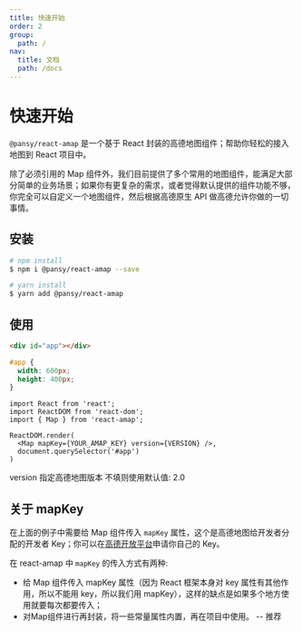 ```yaml
---
title: 快速开始
order: 2
group:
  path: /
nav:
  title: 文档
  path: /docs
---
```


# 快速开始

`@pansy/react-amap` 是一个基于 React 封装的高德地图组件；帮助你轻松的接入地图到 React 项目中。

除了必须引用的 Map 组件外，我们目前提供了多个常用的地图组件，能满足大部分简单的业务场景；如果你有更复杂的需求，或者觉得默认提供的组件功能不够，你完全可以自定义一个地图组件，然后根据高德原生 API 做高德允许你做的一切事情。

## 安装

```sh
# npm install
$ npm i @pansy/react-amap --save

# yarn install
$ yarn add @pansy/react-amap
```

## 使用

```html
<div id="app"></div>
```

```css
#app {
  width: 600px;
  height: 400px;
}
```

```tsx | pure
import React from 'react';
import ReactDOM from 'react-dom';
import { Map } from 'react-amap';

ReactDOM.render(
  <Map mapKey={YOUR_AMAP_KEY} version={VERSION} />,
  document.querySelector('#app')
)
```

version 指定高德地图版本 不填则使用默认值: 2.0

## 关于 mapKey

在上面的例子中需要给 Map 组件传入 `mapKey` 属性，这个是高德地图给开发者分配的开发者 Key；你可以在[高德开放平台](https://lbs.amap.com/faq/account/key/67)申请你自己的 Key。

在 react-amap 中 `mapKey` 的传入方式有两种:
- 给 Map 组件传入 mapKey 属性（因为 React 框架本身对 key 属性有其他作用，所以不能用 key，所以我们用 mapKey），这样的缺点是如果多个地方使用就要每次都要传入；
- 对Map组件进行再封装，将一些常量属性内置，再在项目中使用。 -- 推荐
